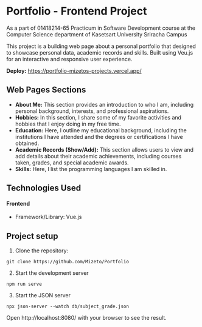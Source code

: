 # Portfolio - Frontend Project

As a part of 01418214-65 Practicum in Software Development course at the Computer Science department of Kasetsart University Sriracha Campus

This project is a building web page about a personal portfolio that designed to showcase personal data, academic records and skills. Built using Veu.js for an interactive and responsive user experience.

**Deploy:** https://portfolio-mizetos-projects.vercel.app/

## Web Pages Sections

* **About Me:** This section provides an introduction to who I am, including personal background, interests, and professional aspirations.
* **Hobbies:** In this section, I share some of my favorite activities and hobbies that I enjoy doing in my free time.
* **Education:** Here, I outline my educational background, including the institutions I have attended and the degrees or certifications I have obtained.
* **Academic Records (Show/Add):** This section allows users to view and add details about their academic achievements, including courses taken, grades, and special academic awards.
* **Skills:** Here, I list the programming languages I am skilled in.

## Technologies Used
#### Frontend
* Framework/Library: Vue.js

## Project setup
1. Clone the repository:
```
git clone https://github.com/Mizeto/Portfolio
```

2. Start the development server
```
npm run serve
```

3. Start the JSON server
```
npx json-server --watch db/subject_grade.json
```

Open http://localhost:8080/ with your browser to see the result.
